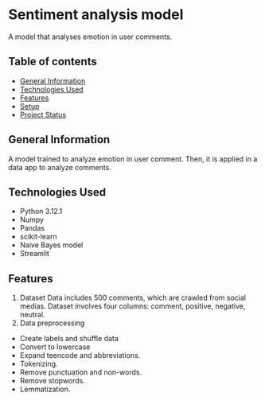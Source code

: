 # Sentiment analysis model
A model that analyses emotion in user comments.
## Table of contents
* [General Information](#general-information)
* [Technologies Used](#techonologies-used)
* [Features](#features)
* [Setup](#setup)
* [Project Status](#project-status)
## General Information
A model trained to analyze emotion in user comment. Then, it is applied in a data app to analyze comments.
## Technologies Used
* Python 3.12.1
* Numpy
* Pandas
* scikit-learn
* Naive Bayes model
* Streamlit
## Features
1. Dataset
Data includes 500 comments, which are crawled from social medias.
Dataset involves four columns: comment, positive, negative, neutral.
2. Data preprocessing
- Create labels and shuffle data
- Convert to lowercase
- Expand teencode and abbreviations.
- Tokenizing.
- Remove punctuation and non-words.
- Remove stopwords.
- Lemmatization.



